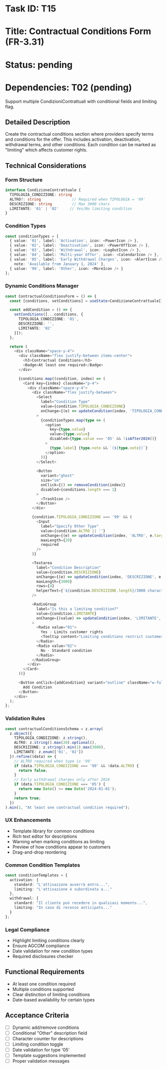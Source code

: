 # Task ID: T15
# Title: Contractual Conditions Form (FR-3.31)
# Status: pending
# Dependencies: T02 (pending)

Support multiple CondizioniContrattuali with conditional fields and limiting flag.

## Detailed Description

Create the contractual conditions section where providers specify terms and conditions for the offer. This includes activation, deactivation, withdrawal terms, and other conditions. Each condition can be marked as "limiting" which affects customer rights.

## Technical Considerations

### Form Structure
```typescript
interface CondizioneContrattuale {
  TIPOLOGIA_CONDIZIONE: string
  ALTRO?: string              // Required when TIPOLOGIA = '99'
  DESCRIZIONE: string         // Max 3000 chars
  LIMITANTE: '01' | '02'     // Yes/No limiting condition
}
```

### Condition Types
```typescript
const conditionTypes = [
  { value: '01', label: 'Activation', icon: <PowerIcon /> },
  { value: '02', label: 'Deactivation', icon: <PowerOffIcon /> },
  { value: '03', label: 'Withdrawal', icon: <LogOutIcon /> },
  { value: '04', label: 'Multi-year Offer', icon: <CalendarIcon /> },
  { value: '05', label: 'Early Withdrawal Charges', icon: <AlertIcon />, 
    note: 'Available from January 1, 2024' },
  { value: '99', label: 'Other', icon: <MoreIcon /> }
];
```

### Dynamic Conditions Manager
```typescript
const ContractualConditionsForm = () => {
  const [conditions, setConditions] = useState<CondizioneContrattuale[]>([]);

  const addCondition = () => {
    setConditions([...conditions, {
      TIPOLOGIA_CONDIZIONE: '01',
      DESCRIZIONE: '',
      LIMITANTE: '02'
    }]);
  };

  return (
    <div className="space-y-4">
      <div className="flex justify-between items-center">
        <h3>Contractual Conditions</h3>
        <Badge>At least one required</Badge>
      </div>

      {conditions.map((condition, index) => (
        <Card key={index} className="p-4">
          <div className="space-y-4">
            <div className="flex justify-between">
              <Select
                label="Condition Type"
                value={condition.TIPOLOGIA_CONDIZIONE}
                onChange={(e) => updateCondition(index, 'TIPOLOGIA_CONDIZIONE', e.target.value)}
              >
                {conditionTypes.map(type => (
                  <option 
                    key={type.value} 
                    value={type.value}
                    disabled={type.value === '05' && !isAfter2024()}
                  >
                    {type.label} {type.note && `(${type.note})`}
                  </option>
                ))}
              </Select>
              
              <Button
                variant="ghost"
                size="sm"
                onClick={() => removeCondition(index)}
                disabled={conditions.length === 1}
              >
                <TrashIcon />
              </Button>
            </div>

            {condition.TIPOLOGIA_CONDIZIONE === '99' && (
              <Input
                label="Specify Other Type"
                value={condition.ALTRO || ''}
                onChange={(e) => updateCondition(index, 'ALTRO', e.target.value)}
                maxLength={20}
                required
              />
            )}

            <Textarea
              label="Condition Description"
              value={condition.DESCRIZIONE}
              onChange={(e) => updateCondition(index, 'DESCRIZIONE', e.target.value)}
              maxLength={3000}
              rows={4}
              helperText={`${condition.DESCRIZIONE.length}/3000 characters`}
            />

            <RadioGroup
              label="Is this a limiting condition?"
              value={condition.LIMITANTE}
              onChange={(value) => updateCondition(index, 'LIMITANTE', value)}
            >
              <Radio value="01">
                Yes - Limits customer rights
                <Tooltip content="Limiting conditions restrict customer's ability to switch or withdraw" />
              </Radio>
              <Radio value="02">
                No - Standard condition
              </Radio>
            </RadioGroup>
          </div>
        </Card>
      ))}

      <Button onClick={addCondition} variant="outline" className="w-full">
        Add Condition
      </Button>
    </div>
  );
};
```

### Validation Rules
```typescript
const contractualConditionsSchema = z.array(
  z.object({
    TIPOLOGIA_CONDIZIONE: z.string(),
    ALTRO: z.string().max(20).optional(),
    DESCRIZIONE: z.string().min(1).max(3000),
    LIMITANTE: z.enum(['01', '02'])
  }).refine((data) => {
    // ALTRO required when type is '99'
    if (data.TIPOLOGIA_CONDIZIONE === '99' && !data.ALTRO) {
      return false;
    }
    // Early withdrawal charges only after 2024
    if (data.TIPOLOGIA_CONDIZIONE === '05') {
      return new Date() >= new Date('2024-01-01');
    }
    return true;
  })
).min(1, "At least one contractual condition required");
```

### UX Enhancements
- Template library for common conditions
- Rich text editor for descriptions
- Warning when marking conditions as limiting
- Preview of how conditions appear to customers
- Drag-and-drop reordering

### Common Condition Templates
```typescript
const conditionTemplates = {
  activation: {
    standard: "L'attivazione avverrà entro...",
    limiting: "L'attivazione è subordinata a..."
  },
  withdrawal: {
    standard: "Il cliente può recedere in qualsiasi momento...",
    limiting: "In caso di recesso anticipato..."
  }
};
```

### Legal Compliance
- Highlight limiting conditions clearly
- Ensure AGCOM compliance
- Date validation for new condition types
- Required disclosures checker

## Functional Requirements
- At least one condition required
- Multiple conditions supported
- Clear distinction of limiting conditions
- Date-based availability for certain types

## Acceptance Criteria
- [ ] Dynamic add/remove conditions
- [ ] Conditional "Other" description field
- [ ] Character counter for descriptions
- [ ] Limiting condition toggle
- [ ] Date validation for type '05'
- [ ] Template suggestions implemented
- [ ] Proper validation messages